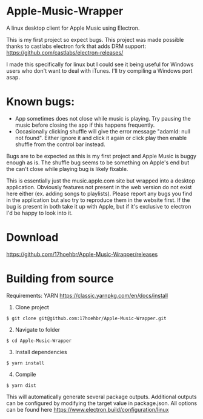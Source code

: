 # Apple-Music-Wrapper
A linux desktop client for Apple Music using Electron.

This is my first project so expect bugs. This project was made possible thanks to castlabs electron fork that adds DRM support: https://github.com/castlabs/electron-releases/

I made this specifically for linux but I could see it being useful for Windows users who don't want to deal with iTunes. I'll try compiling a Windows port asap.

# Known bugs:
- App sometimes does not close while music is playing. Try pausing the music before closing the app if this happens frequently.
- Occasionally clicking shuffle will give the error message "adamId: null not found". Either ignore it and click it again or click play then enable shuffle from the control bar instead.

Bugs are to be expected as this is my first project and Apple Music is buggy enough as is. The shuffle bug seems to be something on Apple's end but the can't close while playing bug is likely fixable.

This is essentially just the music.apple.com site but wrapped into a desktop application. Obviously features not present in the web version do not exist here either (ex. adding songs to playlists). Please report any bugs you find in the application but also try to reproduce them in the website first. If the bug is present in both take it up with Apple, but if it's exclusive to electron I'd be happy to look into it.

# Download

https://github.com/17hoehbr/Apple-Music-Wrapper/releases

# Building from source

Requirements: YARN https://classic.yarnpkg.com/en/docs/install

1. Clone project

```$ git clone git@github.com:17hoehbr/Apple-Music-Wrapper.git```

2. Navigate to folder 

```$ cd Apple-Music-Wrapper```

3. Install dependencies

```$ yarn install```

4. Compile

```$ yarn dist```

This will automatically generate several package outputs. Additional outputs can be configured by modifying the target value in package.json. All options can be found here https://www.electron.build/configuration/linux


